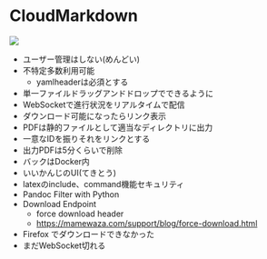 # CloudMarkdown

![](https://github.com/shosatojp/cloudmd-back/workflows/Node%20CI/badge.svg)

- ユーザー管理はしない(めんどい)
- 不特定多数利用可能
    - yamlheaderは必須とする
- 単一ファイルドラッグアンドドロップでできるように
- WebSocketで進行状況をリアルタイムで配信
- ダウンロード可能になったらリンク表示
- PDFは静的ファイルとして適当なディレクトリに出力
- 一意なIDを振りそれをリンクとする
- 出力PDFは5分くらいで削除
- バックはDocker内
- いいかんじのUI(てきとう)
- latexのinclude、command機能セキュリティ
- Pandoc Filter with Python
- Download Endpoint
    - force download header
    - https://mamewaza.com/support/blog/force-download.html
- Firefox でダウンロードできなかった
- まだWebSocket切れる
